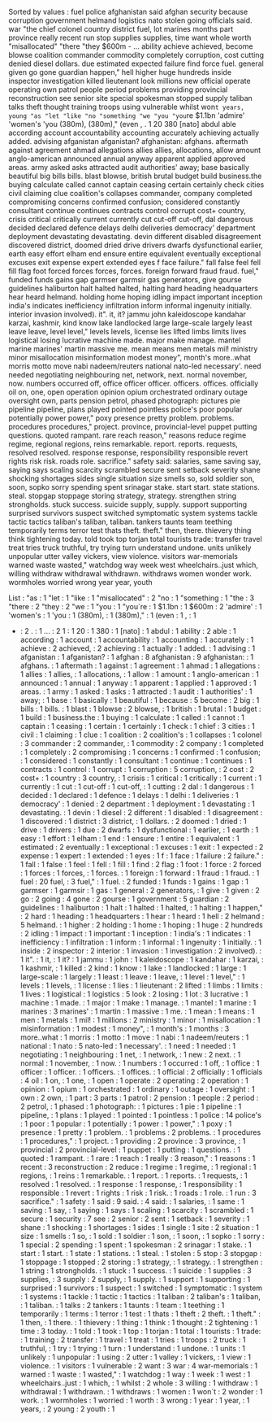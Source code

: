 Sorted by values :
fuel police afghanistan said afghan security because corruption government helmand logistics nato stolen going officials said. war "the chief colonel country district fuel, lot marines months part province really recent run stop supplies supplies, time want whole worth "misallocated" "there "they $600m - ... ability achieve achieved, become blowse coalition commander commodity completely corruption, cost cutting denied diesel dollars. due estimated expected failure find force fuel. general given go gone guardian happen," hell higher huge hundreds inside inspector investigation killed lieutenant look millions new official operate operating own patrol people period problems providing provincial reconstruction see senior site special spokesman stopped supply taliban talks theft thought training troops using vulnerable whilst won`t years, young "as "let "like "no "something "we "you "you`re $1.1bn 'admire' 'women's 'you (380m), (380m)," (even , . 1 20 380 [nato] abdul able according account accountability accounting accurately achieving actually added. advising afganistan afganistan? afghanistan: afghans. aftermath against agreement ahmad allegations allies allies, allocations, allow amount anglo-american announced annual anyway apparent applied approved areas. army asked asks attracted audit authorities' away; base basically beautiful big bills bills. blast blowse, british brutal budget build business.the buying calculate called cannot captain ceasing certain certainly check cities civil claiming clue coalition's collapses commander, company completed compromising concerns confirmed confusion; considered constantly consultant continue continues contracts control corrupt cost+ country, crisis critical critically current currently cut cut-off cut-off, dal dangerous decided declared defence delays delhi deliveries democracy' department deployment devastating devastating. devin different disabled disagreement discovered district, doomed dried drive drivers dwarfs dysfunctional earlier, earth easy effort elham end ensure entire equivalent eventually exceptional excuses exit expense expert extended eyes f face failure." fall false feel fell fill flag foot forced forces forces, forces. foreign forward fraud fraud. fuel," funded funds gains gap garmser garmsir gas generators, give gourse guidelines haliburton halt halted halted, halting hard heading headquarters hear heard helmand. holding home hoping idling impact important inception india's indicates inefficiency infiltration inform informal ingenuity initially. interior invasion involved). it". it, it? jammu john kaleidoscope kandahar karzai, kashmir, kind know lake landlocked large large-scale largely least leave leave, level level," levels levels, license lies lifted limbs limits lives logistical losing lucrative machine made. major make manage. mantel marine marines' martin massive me. mean means men metals mil! ministry minor misallocation misinformation modest money", month's more..what morris motto move nabi nadeem/reuters national nato-led necessary'. need needed negotiating neighbouring net, network, next. normal november, now. numbers occurred off, office officer officer. officers. offices. officially oil on, one, open operation opinion opium orchestrated ordinary outage oversight own, parts pension petrol, phased photograph: pictures pie pipeline pipeline, plans played pointed pointless police's poor popular potentially power power," poxy presence pretty problem. problems. procedures procedures," project. province, provincial-level puppet putting questions. quoted rampant. rare reach reason," reasons reduce regime regime, regional regions, reins remarkable. report. reports. requests, resolved resolved. response response, responsibility responsible revert rights risk risk. roads role. sacrifice." safety said: salaries, same saving say, saying says scaling scarcity scrambled secure sent setback severity shane shocking shortages sides single situation size smells so, sold soldier son, soon, sopko sorry spending spent srinagar stake. start start. state stations. steal. stopgap stoppage storing strategy, strategy. strengthen string strongholds. stuck success. suicide supply, supply. support supporting surprised survivors suspect switched symptomatic system systems tackle tactic tactics taliban's taliban, taliban. tankers taunts team teething temporarily terms terror test thats theft. theft." then, there. thievery thing think tightening today. told took top torjan total tourists trade: transfer travel treat tries truck truthful, try trying turn understand undone. units unlikely unpopular utter valley vickers, view violence. visitors war-memorials warned waste wasted," watchdog way week west wheelchairs..just which, willing withdraw withdrawal withdrawn. withdraws women wonder work. wormholes worried wrong year year, youth 

List :
"as : 1
"let : 1
"like : 1
"misallocated" : 2
"no : 1
"something : 1
"the : 3
"there : 2
"they : 2
"we : 1
"you : 1
"you`re : 1
$1.1bn : 1
$600m : 2
'admire' : 1
'women's : 1
'you : 1
(380m), : 1
(380m)," : 1
(even : 1
, : 1
- : 2
. : 1
... : 2
1 : 1
20 : 1
380 : 1
[nato] : 1
abdul : 1
ability : 2
able : 1
according : 1
account : 1
accountability : 1
accounting : 1
accurately : 1
achieve : 2
achieved, : 2
achieving : 1
actually : 1
added. : 1
advising : 1
afganistan : 1
afganistan? : 1
afghan : 8
afghanistan : 9
afghanistan: : 1
afghans. : 1
aftermath : 1
against : 1
agreement : 1
ahmad : 1
allegations : 1
allies : 1
allies, : 1
allocations, : 1
allow : 1
amount : 1
anglo-american : 1
announced : 1
annual : 1
anyway : 1
apparent : 1
applied : 1
approved : 1
areas. : 1
army : 1
asked : 1
asks : 1
attracted : 1
audit : 1
authorities' : 1
away; : 1
base : 1
basically : 1
beautiful : 1
because : 5
become : 2
big : 1
bills : 1
bills. : 1
blast : 1
blowse : 2
blowse, : 1
british : 1
brutal : 1
budget : 1
build : 1
business.the : 1
buying : 1
calculate : 1
called : 1
cannot : 1
captain : 1
ceasing : 1
certain : 1
certainly : 1
check : 1
chief : 3
cities : 1
civil : 1
claiming : 1
clue : 1
coalition : 2
coalition's : 1
collapses : 1
colonel : 3
commander : 2
commander, : 1
commodity : 2
company : 1
completed : 1
completely : 2
compromising : 1
concerns : 1
confirmed : 1
confusion; : 1
considered : 1
constantly : 1
consultant : 1
continue : 1
continues : 1
contracts : 1
control : 1
corrupt : 1
corruption : 5
corruption, : 2
cost : 2
cost+ : 1
country : 3
country, : 1
crisis : 1
critical : 1
critically : 1
current : 1
currently : 1
cut : 1
cut-off : 1
cut-off, : 1
cutting : 2
dal : 1
dangerous : 1
decided : 1
declared : 1
defence : 1
delays : 1
delhi : 1
deliveries : 1
democracy' : 1
denied : 2
department : 1
deployment : 1
devastating : 1
devastating. : 1
devin : 1
diesel : 2
different : 1
disabled : 1
disagreement : 1
discovered : 1
district : 3
district, : 1
dollars. : 2
doomed : 1
dried : 1
drive : 1
drivers : 1
due : 2
dwarfs : 1
dysfunctional : 1
earlier, : 1
earth : 1
easy : 1
effort : 1
elham : 1
end : 1
ensure : 1
entire : 1
equivalent : 1
estimated : 2
eventually : 1
exceptional : 1
excuses : 1
exit : 1
expected : 2
expense : 1
expert : 1
extended : 1
eyes : 1
f : 1
face : 1
failure : 2
failure." : 1
fall : 1
false : 1
feel : 1
fell : 1
fill : 1
find : 2
flag : 1
foot : 1
force : 2
forced : 1
forces : 1
forces, : 1
forces. : 1
foreign : 1
forward : 1
fraud : 1
fraud. : 1
fuel : 20
fuel, : 3
fuel," : 1
fuel. : 2
funded : 1
funds : 1
gains : 1
gap : 1
garmser : 1
garmsir : 1
gas : 1
general : 2
generators, : 1
give : 1
given : 2
go : 2
going : 4
gone : 2
gourse : 1
government : 5
guardian : 2
guidelines : 1
haliburton : 1
halt : 1
halted : 1
halted, : 1
halting : 1
happen," : 2
hard : 1
heading : 1
headquarters : 1
hear : 1
heard : 1
hell : 2
helmand : 5
helmand. : 1
higher : 2
holding : 1
home : 1
hoping : 1
huge : 2
hundreds : 2
idling : 1
impact : 1
important : 1
inception : 1
india's : 1
indicates : 1
inefficiency : 1
infiltration : 1
inform : 1
informal : 1
ingenuity : 1
initially. : 1
inside : 2
inspector : 2
interior : 1
invasion : 1
investigation : 2
involved). : 1
it". : 1
it, : 1
it? : 1
jammu : 1
john : 1
kaleidoscope : 1
kandahar : 1
karzai, : 1
kashmir, : 1
killed : 2
kind : 1
know : 1
lake : 1
landlocked : 1
large : 1
large-scale : 1
largely : 1
least : 1
leave : 1
leave, : 1
level : 1
level," : 1
levels : 1
levels, : 1
license : 1
lies : 1
lieutenant : 2
lifted : 1
limbs : 1
limits : 1
lives : 1
logistical : 1
logistics : 5
look : 2
losing : 1
lot : 3
lucrative : 1
machine : 1
made. : 1
major : 1
make : 1
manage. : 1
mantel : 1
marine : 1
marines : 3
marines' : 1
martin : 1
massive : 1
me. : 1
mean : 1
means : 1
men : 1
metals : 1
mil! : 1
millions : 2
ministry : 1
minor : 1
misallocation : 1
misinformation : 1
modest : 1
money", : 1
month's : 1
months : 3
more..what : 1
morris : 1
motto : 1
move : 1
nabi : 1
nadeem/reuters : 1
national : 1
nato : 5
nato-led : 1
necessary'. : 1
need : 1
needed : 1
negotiating : 1
neighbouring : 1
net, : 1
network, : 1
new : 2
next. : 1
normal : 1
november, : 1
now. : 1
numbers : 1
occurred : 1
off, : 1
office : 1
officer : 1
officer. : 1
officers. : 1
offices. : 1
official : 2
officially : 1
officials : 4
oil : 1
on, : 1
one, : 1
open : 1
operate : 2
operating : 2
operation : 1
opinion : 1
opium : 1
orchestrated : 1
ordinary : 1
outage : 1
oversight : 1
own : 2
own, : 1
part : 3
parts : 1
patrol : 2
pension : 1
people : 2
period : 2
petrol, : 1
phased : 1
photograph: : 1
pictures : 1
pie : 1
pipeline : 1
pipeline, : 1
plans : 1
played : 1
pointed : 1
pointless : 1
police : 14
police's : 1
poor : 1
popular : 1
potentially : 1
power : 1
power," : 1
poxy : 1
presence : 1
pretty : 1
problem. : 1
problems : 2
problems. : 1
procedures : 1
procedures," : 1
project. : 1
providing : 2
province : 3
province, : 1
provincial : 2
provincial-level : 1
puppet : 1
putting : 1
questions. : 1
quoted : 1
rampant. : 1
rare : 1
reach : 1
really : 3
reason," : 1
reasons : 1
recent : 3
reconstruction : 2
reduce : 1
regime : 1
regime, : 1
regional : 1
regions, : 1
reins : 1
remarkable. : 1
report. : 1
reports. : 1
requests, : 1
resolved : 1
resolved. : 1
response : 1
response, : 1
responsibility : 1
responsible : 1
revert : 1
rights : 1
risk : 1
risk. : 1
roads : 1
role. : 1
run : 3
sacrifice." : 1
safety : 1
said : 9
said. : 4
said: : 1
salaries, : 1
same : 1
saving : 1
say, : 1
saying : 1
says : 1
scaling : 1
scarcity : 1
scrambled : 1
secure : 1
security : 7
see : 2
senior : 2
sent : 1
setback : 1
severity : 1
shane : 1
shocking : 1
shortages : 1
sides : 1
single : 1
site : 2
situation : 1
size : 1
smells : 1
so, : 1
sold : 1
soldier : 1
son, : 1
soon, : 1
sopko : 1
sorry : 1
special : 2
spending : 1
spent : 1
spokesman : 2
srinagar : 1
stake. : 1
start : 1
start. : 1
state : 1
stations. : 1
steal. : 1
stolen : 5
stop : 3
stopgap : 1
stoppage : 1
stopped : 2
storing : 1
strategy, : 1
strategy. : 1
strengthen : 1
string : 1
strongholds. : 1
stuck : 1
success. : 1
suicide : 1
supplies : 3
supplies, : 3
supply : 2
supply, : 1
supply. : 1
support : 1
supporting : 1
surprised : 1
survivors : 1
suspect : 1
switched : 1
symptomatic : 1
system : 1
systems : 1
tackle : 1
tactic : 1
tactics : 1
taliban : 2
taliban's : 1
taliban, : 1
taliban. : 1
talks : 2
tankers : 1
taunts : 1
team : 1
teething : 1
temporarily : 1
terms : 1
terror : 1
test : 1
thats : 1
theft : 2
theft. : 1
theft." : 1
then, : 1
there. : 1
thievery : 1
thing : 1
think : 1
thought : 2
tightening : 1
time : 3
today. : 1
told : 1
took : 1
top : 1
torjan : 1
total : 1
tourists : 1
trade: : 1
training : 2
transfer : 1
travel : 1
treat : 1
tries : 1
troops : 2
truck : 1
truthful, : 1
try : 1
trying : 1
turn : 1
understand : 1
undone. : 1
units : 1
unlikely : 1
unpopular : 1
using : 2
utter : 1
valley : 1
vickers, : 1
view : 1
violence. : 1
visitors : 1
vulnerable : 2
want : 3
war : 4
war-memorials : 1
warned : 1
waste : 1
wasted," : 1
watchdog : 1
way : 1
week : 1
west : 1
wheelchairs..just : 1
which, : 1
whilst : 2
whole : 3
willing : 1
withdraw : 1
withdrawal : 1
withdrawn. : 1
withdraws : 1
women : 1
won`t : 2
wonder : 1
work. : 1
wormholes : 1
worried : 1
worth : 3
wrong : 1
year : 1
year, : 1
years, : 2
young : 2
youth : 1
